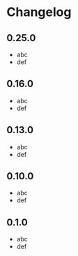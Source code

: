 # Changelog

## 0.25.0

- abc
- def


## 0.16.0

- abc
- def

## 0.13.0

- abc
- def

## 0.10.0

- abc
- def

## 0.1.0

- abc
- def
